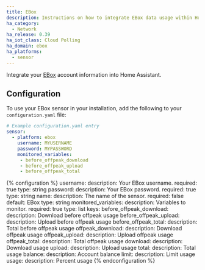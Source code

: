 ```yaml
---
title: EBox
description: Instructions on how to integrate EBox data usage within Home Assistant.
ha_category:
  - Network
ha_release: 0.39
ha_iot_class: Cloud Polling
ha_domain: ebox
ha_platforms:
  - sensor
---
```


Integrate your [EBox](https://client.ebox.ca/) account information into Home Assistant.

## Configuration

To use your EBox sensor in your installation, add the following to your `configuration.yaml` file:

```yaml
# Example configuration.yaml entry
sensor:
  - platform: ebox
    username: MYUSERNAME
    password: MYPASSWORD
    monitored_variables:
     - before_offpeak_download
     - before_offpeak_upload
     - before_offpeak_total
```

{% configuration %}
username:
  description: Your EBox username.
  required: true
  type: string
password:
  description: Your EBox password.
  required: true
  type: string
name:
  description: The name of the sensor.
  required: false
  default: EBox
  type: string
monitored_variables:
  description: Variables to monitor.
  required: true
  type: list
  keys:
    before_offpeak_download:
      description: Download before offpeak usage
    before_offpeak_upload:
      description: Upload before offpeak usage
    before_offpeak_total:
      description: Total before offpeak usage
    offpeak_download:
      description: Download offpeak usage
    offpeak_upload:
      description: Upload offpeak usage
    offpeak_total:
      description: Total offpeak usage
    download:
      description: Download usage
    upload:
      description: Upload usage
    total:
      description: Total usage
    balance:
      description: Account balance
    limit:
      description: Limit usage
    usage:
      description: Percent usage
{% endconfiguration %}
